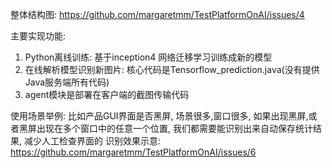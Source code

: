 
整体结构图:
https://github.com/margaretmm/TestPlatformOnAI/issues/4


主要实现功能:
1. Python离线训练: 基于inception4 网络迁移学习训练成新的模型
2. 在线解析模型识别新图片: 核心代码是Tensorflow_prediction.java(没有提供Java服务端所有代码)
3. agent模块是部署在客户端的截图传输代码


使用场景举例:
  比如产品GUI界面是否黑屏, 场景很多,窗口很多, 如果出现黑屏,或者黑屏出现在多个窗口中的任意一个位置, 我们都需要能识别出来自动保存统计结果, 减少人工检查界面的
  识别效果示意: https://github.com/margaretmm/TestPlatformOnAI/issues/6
  
  



